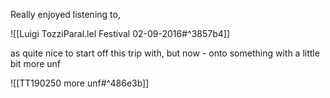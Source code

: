 Really enjoyed listening to,

![[Luigi TozziParal.lel Festival 02-09-2016#^3857b4]]

as quite nice to start off this trip with, but now - onto something with a little bit more unf 

![[TT190250 more unf#^486e3b]]

